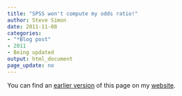 ```yaml
---
title: "SPSS won't compute my odds ratio!"
author: Steve Simon
date: 2011-11-08
categories:
- "*Blog post"
- 2011
- Being updated
output: html_document
page_update: no
---
```


You can find an [earlier version][sim1] of this page on my [website][sim2].

[sim1]: http://www.pmean.com/11/ThreeRows.html
[sim2]: http://www.pmean.com

